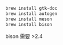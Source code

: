 ```bash
brew install gtk-doc
brew install autogen
brew install meson
brew install bison
```
bison 需要 >2.4
